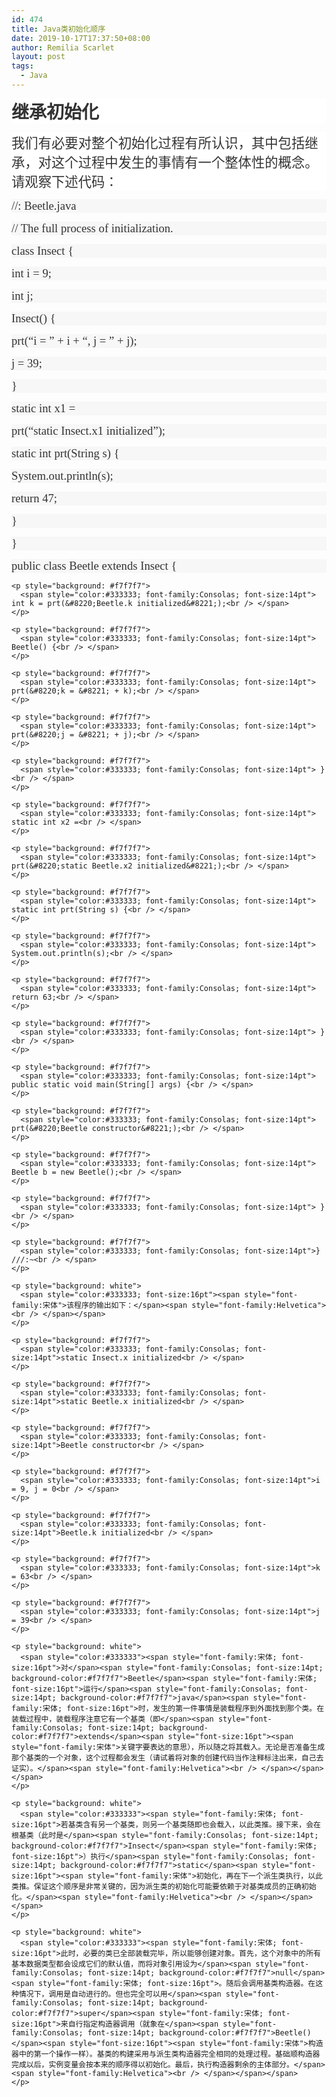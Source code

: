 ```yaml
---
id: 474
title: Java类初始化顺序
date: 2019-10-17T17:37:50+08:00
author: Remilia Scarlet
layout: post
tags:
  - Java
---
```

<p style="background: white">
  <span style="color:#333333; font-size:21pt"><strong><span style="font-family:宋体">继承初始化</span><span style="font-family:Helvetica"><br /> </span></strong></span>
</p>

<p style="background: white">
  <span style="color:#333333; font-size:16pt"><span style="font-family:宋体">我们有必要对整个初始化过程有所认识，其中包括继承，对这个过程中发生的事情有一个整体性的概念。请观察下述代码：</span><span style="font-family:Helvetica"><br /> </span></span>
</p>

<p style="background: #f7f7f7">
  <span style="color:#333333; font-family:Consolas; font-size:14pt">//: Beetle.java<br /> </span>
</p>

<p style="background: #f7f7f7">
  <span style="color:#333333; font-family:Consolas; font-size:14pt">// The full process of initialization.<br /> </span>
</p>

<p style="background: #f7f7f7">
  <p style="background: #f7f7f7">
    <span style="color:#333333; font-family:Consolas; font-size:14pt">class Insect {<br /> </span>
  </p>
  
  <p style="background: #f7f7f7">
    <span style="color:#333333; font-family:Consolas; font-size:14pt"> int i = 9;<br /> </span>
  </p>
  
  <p style="background: #f7f7f7">
    <span style="color:#333333; font-family:Consolas; font-size:14pt"> int j;<br /> </span>
  </p>
  
  <p style="background: #f7f7f7">
    <span style="color:#333333; font-family:Consolas; font-size:14pt"> Insect() {<br /> </span>
  </p>
  
  <p style="background: #f7f7f7">
    <span style="color:#333333; font-family:Consolas; font-size:14pt"> prt(&#8220;i = &#8221; + i + &#8220;, j = &#8221; + j);<br /> </span>
  </p>
  
  <p style="background: #f7f7f7">
    <span style="color:#333333; font-family:Consolas; font-size:14pt"> j = 39;<br /> </span>
  </p>
  
  <p style="background: #f7f7f7">
    <span style="color:#333333; font-family:Consolas; font-size:14pt"> }<br /> </span>
  </p>
  
  <p style="background: #f7f7f7">
    <span style="color:#333333; font-family:Consolas; font-size:14pt"> static int x1 =<br /> </span>
  </p>
  
  <p style="background: #f7f7f7">
    <span style="color:#333333; font-family:Consolas; font-size:14pt"> prt(&#8220;static Insect.x1 initialized&#8221;);<br /> </span>
  </p>
  
  <p style="background: #f7f7f7">
    <span style="color:#333333; font-family:Consolas; font-size:14pt"> static int prt(String s) {<br /> </span>
  </p>
  
  <p style="background: #f7f7f7">
    <span style="color:#333333; font-family:Consolas; font-size:14pt"> System.out.println(s);<br /> </span>
  </p>
  
  <p style="background: #f7f7f7">
    <span style="color:#333333; font-family:Consolas; font-size:14pt"> return 47;<br /> </span>
  </p>
  
  <p style="background: #f7f7f7">
    <span style="color:#333333; font-family:Consolas; font-size:14pt"> }<br /> </span>
  </p>
  
  <p style="background: #f7f7f7">
    <span style="color:#333333; font-family:Consolas; font-size:14pt">}<br /> </span>
  </p>
  
  <p style="background: #f7f7f7">
    <p style="background: #f7f7f7">
      <span style="color:#333333; font-family:Consolas; font-size:14pt">public class Beetle extends Insect {<br /> </span>
    </p>
    
    <p style="background: #f7f7f7">
      <span style="color:#333333; font-family:Consolas; font-size:14pt"> int k = prt(&#8220;Beetle.k initialized&#8221;);<br /> </span>
    </p>
    
    <p style="background: #f7f7f7">
      <span style="color:#333333; font-family:Consolas; font-size:14pt"> Beetle() {<br /> </span>
    </p>
    
    <p style="background: #f7f7f7">
      <span style="color:#333333; font-family:Consolas; font-size:14pt"> prt(&#8220;k = &#8221; + k);<br /> </span>
    </p>
    
    <p style="background: #f7f7f7">
      <span style="color:#333333; font-family:Consolas; font-size:14pt"> prt(&#8220;j = &#8221; + j);<br /> </span>
    </p>
    
    <p style="background: #f7f7f7">
      <span style="color:#333333; font-family:Consolas; font-size:14pt"> }<br /> </span>
    </p>
    
    <p style="background: #f7f7f7">
      <span style="color:#333333; font-family:Consolas; font-size:14pt"> static int x2 =<br /> </span>
    </p>
    
    <p style="background: #f7f7f7">
      <span style="color:#333333; font-family:Consolas; font-size:14pt"> prt(&#8220;static Beetle.x2 initialized&#8221;);<br /> </span>
    </p>
    
    <p style="background: #f7f7f7">
      <span style="color:#333333; font-family:Consolas; font-size:14pt"> static int prt(String s) {<br /> </span>
    </p>
    
    <p style="background: #f7f7f7">
      <span style="color:#333333; font-family:Consolas; font-size:14pt"> System.out.println(s);<br /> </span>
    </p>
    
    <p style="background: #f7f7f7">
      <span style="color:#333333; font-family:Consolas; font-size:14pt"> return 63;<br /> </span>
    </p>
    
    <p style="background: #f7f7f7">
      <span style="color:#333333; font-family:Consolas; font-size:14pt"> }<br /> </span>
    </p>
    
    <p style="background: #f7f7f7">
      <span style="color:#333333; font-family:Consolas; font-size:14pt"> public static void main(String[] args) {<br /> </span>
    </p>
    
    <p style="background: #f7f7f7">
      <span style="color:#333333; font-family:Consolas; font-size:14pt"> prt(&#8220;Beetle constructor&#8221;);<br /> </span>
    </p>
    
    <p style="background: #f7f7f7">
      <span style="color:#333333; font-family:Consolas; font-size:14pt"> Beetle b = new Beetle();<br /> </span>
    </p>
    
    <p style="background: #f7f7f7">
      <span style="color:#333333; font-family:Consolas; font-size:14pt"> }<br /> </span>
    </p>
    
    <p style="background: #f7f7f7">
      <span style="color:#333333; font-family:Consolas; font-size:14pt">} ///:~<br /> </span>
    </p>
    
    <p style="background: white">
      <span style="color:#333333; font-size:16pt"><span style="font-family:宋体">该程序的输出如下：</span><span style="font-family:Helvetica"><br /> </span></span>
    </p>
    
    <p style="background: #f7f7f7">
      <span style="color:#333333; font-family:Consolas; font-size:14pt">static Insect.x initialized<br /> </span>
    </p>
    
    <p style="background: #f7f7f7">
      <span style="color:#333333; font-family:Consolas; font-size:14pt">static Beetle.x initialized<br /> </span>
    </p>
    
    <p style="background: #f7f7f7">
      <span style="color:#333333; font-family:Consolas; font-size:14pt">Beetle constructor<br /> </span>
    </p>
    
    <p style="background: #f7f7f7">
      <span style="color:#333333; font-family:Consolas; font-size:14pt">i = 9, j = 0<br /> </span>
    </p>
    
    <p style="background: #f7f7f7">
      <span style="color:#333333; font-family:Consolas; font-size:14pt">Beetle.k initialized<br /> </span>
    </p>
    
    <p style="background: #f7f7f7">
      <span style="color:#333333; font-family:Consolas; font-size:14pt">k = 63<br /> </span>
    </p>
    
    <p style="background: #f7f7f7">
      <span style="color:#333333; font-family:Consolas; font-size:14pt">j = 39<br /> </span>
    </p>
    
    <p style="background: white">
      <span style="color:#333333"><span style="font-family:宋体; font-size:16pt">对</span><span style="font-family:Consolas; font-size:14pt; background-color:#f7f7f7">Beetle</span><span style="font-family:宋体; font-size:16pt">运行</span><span style="font-family:Consolas; font-size:14pt; background-color:#f7f7f7">java</span><span style="font-family:宋体; font-size:16pt">时，发生的第一件事情是装载程序到外面找到那个类。在装载过程中，装载程序注意它有一个基类（即</span><span style="font-family:Consolas; font-size:14pt; background-color:#f7f7f7">extends</span><span style="font-size:16pt"><span style="font-family:宋体">关键字要表达的意思），所以随之将其载入。无论是否准备生成那个基类的一个对象，这个过程都会发生（请试着将对象的创建代码当作注释标注出来，自己去证实）。</span><span style="font-family:Helvetica"><br /> </span></span></span>
    </p>
    
    <p style="background: white">
      <span style="color:#333333"><span style="font-family:宋体; font-size:16pt">若基类含有另一个基类，则另一个基类随即也会载入，以此类推。接下来，会在根基类（此时是</span><span style="font-family:Consolas; font-size:14pt; background-color:#f7f7f7">Insect</span><span style="font-family:宋体; font-size:16pt">）执行</span><span style="font-family:Consolas; font-size:14pt; background-color:#f7f7f7">static</span><span style="font-size:16pt"><span style="font-family:宋体">初始化，再在下一个派生类执行，以此类推。保证这个顺序是非常关键的，因为派生类的初始化可能要依赖于对基类成员的正确初始化。</span><span style="font-family:Helvetica"><br /> </span></span></span>
    </p>
    
    <p style="background: white">
      <span style="color:#333333"><span style="font-family:宋体; font-size:16pt">此时，必要的类已全部装载完毕，所以能够创建对象。首先，这个对象中的所有基本数据类型都会设成它们的默认值，而将对象引用设为</span><span style="font-family:Consolas; font-size:14pt; background-color:#f7f7f7">null</span><span style="font-family:宋体; font-size:16pt">。随后会调用基类构造器。在这种情况下，调用是自动进行的。但也完全可以用</span><span style="font-family:Consolas; font-size:14pt; background-color:#f7f7f7">super</span><span style="font-family:宋体; font-size:16pt">来自行指定构造器调用（就象在</span><span style="font-family:Consolas; font-size:14pt; background-color:#f7f7f7">Beetle()</span><span style="font-size:16pt"><span style="font-family:宋体">构造器中的第一个操作一样）。基类的构建采用与派生类构造器完全相同的处理过程。基础顺构造器完成以后，实例变量会按本来的顺序得以初始化。最后，执行构造器剩余的主体部分。</span><span style="font-family:Helvetica"><br /> </span></span></span>
    </p>